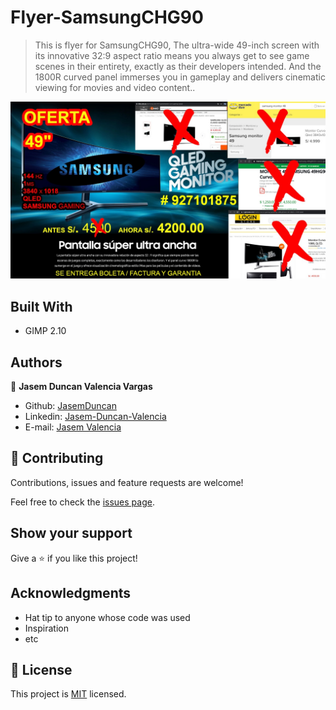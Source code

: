 # Flyer-SamsungCHG90
> This is flyer for SamsungCHG90, The ultra-wide 49-inch screen with its innovative 32:9 aspect ratio means you always get to see game scenes in their entirety, exactly as their developers intended. And the 1800R curved panel immerses you in gameplay and delivers cinematic viewing for movies and video content..


![screenshot](flyer1280x720.jpeg)

## Built With

- GIMP 2.10

## Authors

👤 **Jasem Duncan Valencia Vargas**

- Github: [JasemDuncan](https://github.com/JasemDuncan)
- Linkedin: [Jasem-Duncan-Valencia](https://www.linkedin.com/in/jasem-duncan-valencia/)
- E-mail: [Jasem Valencia](jasemvalencia@gmail.com)


## 🤝 Contributing

Contributions, issues and feature requests are welcome!

Feel free to check the [issues page](issues/).

## Show your support

Give a ⭐️ if you like this project!

## Acknowledgments

- Hat tip to anyone whose code was used
- Inspiration
- etc

## 📝 License

This project is [MIT](lic.url) licensed.